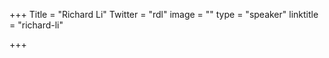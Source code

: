 +++
Title = "Richard Li"
Twitter = "rdl"
image = ""
type = "speaker"
linktitle = "richard-li"

+++


